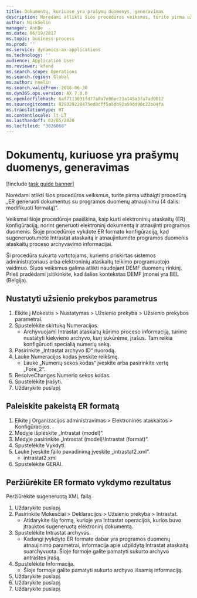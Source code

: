 ```yaml
---
title: Dokumentų, kuriuose yra prašymų duomenys, generavimas
description: Norėdami atlikti šios procedūros veiksmus, turite pirma užbaigti procedūrą „ER generuoti dokumentus su programos duomenų atnaujinimu (4 dalis – modifikuoti formatą)“.
author: NickSelin
manager: AnnBe
ms.date: 06/19/2017
ms.topic: business-process
ms.prod: ''
ms.service: dynamics-ax-applications
ms.technology: ''
audience: Application User
ms.reviewer: kfend
ms.search.scope: Operations
ms.search.region: Global
ms.author: nselin
ms.search.validFrom: 2016-06-30
ms.dyn365.ops.version: AX 7.0.0
ms.openlocfilehash: 6af7113031fd77a0a7e06ec23a149a3fa7ad0012
ms.sourcegitcommit: 829329220475ed8cff5a5db92a59dd90c22b04fa
ms.translationtype: HT
ms.contentlocale: lt-LT
ms.lasthandoff: 02/05/2020
ms.locfileid: "3026068"
---
```

# <a name="generate-documents-that-have-application-data"></a>Dokumentų, kuriuose yra prašymų duomenys, generavimas

[!include [task guide banner](../../includes/task-guide-banner.md)]

Norėdami atlikti šios procedūros veiksmus, turite pirma užbaigti procedūrą „ER generuoti dokumentus su programos duomenų atnaujinimu (4 dalis: modifikuoti formatą)“.



Veiksmai šioje procedūroje paaiškina, kaip kurti elektroninių ataskaitų (ER) konfigūraciją, norint generuoti elektroninį dokumentą ir atnaujinti programos duomenis. Šioje procedūroje vykdote ER formato konfigūraciją, kad sugeneruotumėte Intrastat ataskaitą ir atnaujintumėte programos duomenis ataskaitų proceso archyvavimo informacijai.



Ši procedūra sukurta vartotojams, kuriems priskirtas sistemos administratoriaus arba elektroninių ataskaitų teikimo programuotojo vaidmuo. Šiuos veiksmus galima atlikti naudojant DEMF duomenų rinkinį. Prieš pradėdami įsitikinkite, kad šalies kontekstas DEMF įmonei yra BEL (Belgija).


## <a name="set-up-foreign-trade-parameters"></a>Nustatyti užsienio prekybos parametrus
1. Eikite į Mokestis > Nustatymas > Užsienio prekyba > Užsienio prekybos parametrai.
2. Spustelėkite skirtuką Numeracijos.
    * Archyvuojami Intrastat ataskaitų kūrimo proceso informaciją, turime nustatyti kiekvieno archyvo, kurį sukūrėme, įrašus. Tam reikia konfigūruoti specialią numerių seką.  
3. Pasirinkite „Intrastat archyvo ID“ nuorodą.
4. Lauke Numeracijos kodas įveskite reikšmę.
    * Lauke „Numerių sekos kodas“ įveskite arba pasirinkite vertę „Fore_2“.  
5. ResolveChanges Numerio sekos kodas.
6. Spustelėkite Įrašyti.
7. Uždarykite puslapį.

## <a name="run-modified-er-format"></a>Paleiskite pakeistą ER formatą
1. Eikite į Organizacijos administravimas > Elektroninės ataskaitos > Konfigūracijos.
2. Medyje išplėskite „Intrastat (model)“.
3. Medyje pasirinkite „Intrastat (model)\Intrastat (format)“.
4. Spustelėkite Vykdyti.
5. Lauke Įveskite failo pavadinimą įveskite „intrastat2.xml“.
    * intrastat2.xml  
6. Spustelėkite GERAI.

## <a name="review-er-format-executions-results"></a>Peržiūrėkite ER formato vykdymo rezultatus
Peržiūrėkite sugeneruotą XML failą.  
1. Uždarykite puslapį.
2. Pasirinkite Mokesčiai > Deklaracijos > Užsienio prekyba > Intrastat.
    * Atidarykite šią formą, kurioje yra Intrastat operacijos, kurios buvo įtrauktos sugeneruotą elektroninį dokumentą.  
3. Spustelėkite Intrastat archyvas.
    * Kadangi įvykdyto ER formate dabar yra programos duomenų atnaujinimo parametrai, informacija apie užpildytą Intrastat ataskaitą suarchyvuota. Šioje formoje galite pamatyti sukurto archyvo antraštės įrašą.  
4. Spustelėkite Informacija.
    * Šioje formoje galite pamatyti sukurto archyvo išsamią informaciją.  
5. Uždarykite puslapį.
6. Uždarykite puslapį.
7. Uždarykite puslapį.

